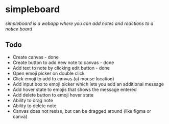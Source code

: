 # simpleboard

_simpleboard is a webapp where you can add notes and reactions to a notice board_

## Todo

- Create canvas - done
- Create button to add new note to canvas - done
- Add text to note by clicking edit button - done 
- Open emoji picker on double click
- Click emoji to add to canvas (at mouse location)
- Add input box to emoji picker which lets you add an additional message
- Add hover state to emojis that shows the message entered
- Add delete button to emoji hover state
- Ability to drag note
- Ability to delete note
- Canvas does not resize, but can be dragged around (like figma or canva)
